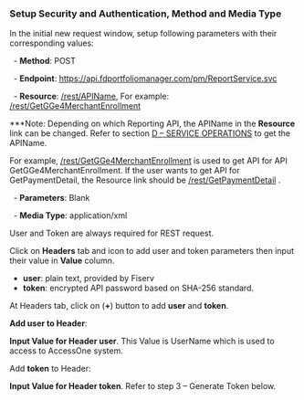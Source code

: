 ﻿### Setup Security and Authentication, Method and Media Type 

In the initial new request window, setup following parameters with their corresponding values:

` `- **Method**: POST

` `- **Endpoint**: <https://api.fdportfoliomanager.com/pm/ReportService.svc>

` `- **Resource**: [/rest/APIName](\\dps2012\rest\GetGGe4MerchantEnrollment), For example: [/rest/GetGGe4MerchantEnrollment](\\dps2012\rest\GetGGe4MerchantEnrollment)  

\*\*\*Note: Depending on which Reporting API, the APIName in the **Resource** link can be changed. Refer to section [D – SERVICE OPERATIONS](#_SERVICE_OPERATIONS) to get the APIName.

For example, [/rest/GetGGe4MerchantEnrollment](\\dps2012\rest\GetGGe4MerchantEnrollment)  is used to get API for API GetGGe4MerchantEnrollment. If the user wants to get API for GetPaymentDetail, the Resource link should be [/rest/GetPaymentDetail](\\dps2012\rest\GetGGe4MerchantEnrollment) . 

` `- **Parameters**: Blank

` `- **Media Type**: application/xml




User and Token are always required for REST request.

Click on **Headers** tab and  icon to add user and token parameters then input their value in **Value** column.

- **user**: plain text, provided by Fiserv
- **token**: encrypted API password based on SHA-256 standard.













At Headers tab, click on (**+**) button to add **user** and **token**.


**Add user to Header**:

**Input Value for Header user**. This Value is UserName which is used to access to AccessOne system.


Add **token** to Header:


**Input Value for Header token**. Refer to step 3 – Generate Token below.

